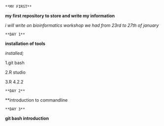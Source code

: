     **MY FIRST**
     
**my first  repository to store and write my information**

*i will write on bioinformatics workshop we had from 23rd  to 27th of january*

    **DAY 1**
     
**installation of tools**

*installed;*

1.git bash

2.R studio

3.R 4.2.2

    **DAY 2**
    
**introduction to commandline 

    **DAY 3**
    
**git  bash introduction**


